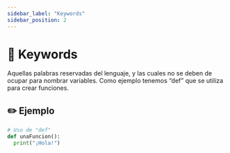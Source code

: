 ```yaml
---
sidebar_label: "Keywords"
sidebar_position: 2
---
```


# 🔑 Keywords 

Aquellas palabras reservadas del lenguaje, y las cuales no se deben de ocupar para nombrar variables. Como ejemplo tenemos “def” que se utiliza para crear funciones.

## ✏️ Ejemplo

```python title="Ejemplo de una palabra reservada"
# Uso de "def"
def unaFuncion():
  print("¡Hola!")
```
